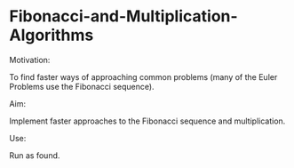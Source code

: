 # Fibonacci-and-Multiplication-Algorithms

Motivation:

  To find faster ways of approaching common problems (many of the Euler Problems use the Fibonacci sequence).

Aim:

  Implement faster approaches to the Fibonacci sequence and multiplication.

Use:

  Run as found.
